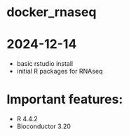 # docker_rnaseq

# 2024-12-14
- basic rstudio install
- initial R packages for RNAseq

# Important features:
- R 4.4.2
- Bioconductor 3.20
